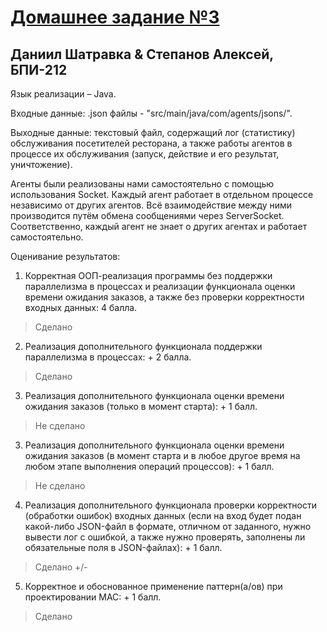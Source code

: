# [Домашнее задание №3](https://disk.yandex.ru/i/I6PEkJi9IA2B2A)

## Даниил Шатравка & Степанов Алексей, БПИ-212

Язык реализации – Java.

Входные данные: .json файлы - "src/main/java/com/agents/jsons/". 

Выходные данные: текстовый файл, содержащий лог (статистику) обслуживания посетителей ресторана, а также работы агентов в процессе их обслуживания (запуск, действие и его результат, уничтожение).

Агенты были реализованы нами самостоятельно с помощью использования Socket. Каждый агент работает в отдельном процессе независимо от других агентов. Всё взаимодействие между ними производится путём обмена сообщениями через ServerSocket. Соответственно, каждый агент не знает о других агентах и работает самостоятельно.
 
Оценивание результатов:

1. Корректная ООП-реализация программы без поддержки параллелизма
в процессах и реализации функционала оценки времени ожидания заказов, а также без проверки корректности входных данных: 4 балла.

> Сделано

2. Реализация дополнительного функционала поддержки параллелизма
в процессах: + 2 балла.

> Сделано

3. Реализация дополнительного функционала оценки времени ожидания заказов (только в момент старта): + 1 балл.

> Не сделано

3. Реализация дополнительного функционала оценки времени ожидания заказов (в момент старта и в любое другое время на любом этапе выполнения операций процессов): + 1 балл.

> Не сделано

4. Реализация дополнительного функционала проверки корректности (обработки ошибок) входных данных (если на вход будет подан какой-либо JSON-файл в формате, отличном от заданного, нужно вывести лог с ошибкой, а также нужно проверять, заполнены ли обязательные поля в JSON-файлах): + 1 балл.

> Сделано +/-

5. Корректное и обоснованное применение паттерн(а/ов) при проектировании МАС: + 1 балл.

> Сделано
